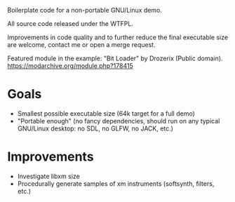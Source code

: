 Boilerplate code for a non-portable GNU/Linux demo.

All source code released under the WTFPL.

Improvements in code quality and to further reduce the final
executable size are welcome, contact me or open a merge request.

Featured module in the example: "Bit Loader" by Drozerix (Public
domain). <https://modarchive.org/module.php?178415>

Goals
=====

* Smallest possible executable size (64k target for a full demo)
* "Portable enough" (no fancy dependencies, should run on any typical GNU/Linux desktop: no SDL, no GLFW, no JACK, etc.)

Improvements
============

* Investigate libxm size
* Procedurally generate samples of xm instruments (softsynth, filters, etc.)
